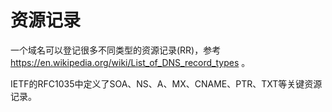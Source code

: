 # 资源记录

一个域名可以登记很多不同类型的资源记录(RR)，参考 https://en.wikipedia.org/wiki/List_of_DNS_record_types 。

IETF的RFC1035中定义了SOA、NS、A、MX、CNAME、PTR、TXT等关键资源记录。


